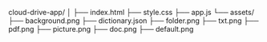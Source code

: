 cloud-drive-app/
│
├── index.html
├── style.css
├── app.js
└── assets/
    ├── background.png
    ├── dictionary.json
    ├── folder.png
    ├── txt.png
    ├── pdf.png
    ├── picture.png
    ├── doc.png
    ├── default.png      
 
